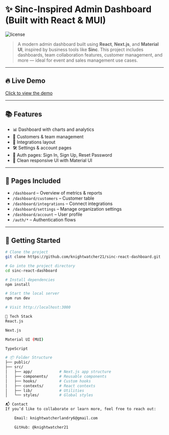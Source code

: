 # ✨ Sinc-Inspired Admin Dashboard (Built with React & MUI)

![license](https://img.shields.io/badge/license-MIT-blue.svg)

> A modern admin dashboard built using **React**, **Next.js**, and **Material UI**, inspired by business tools like **Sinc**. This project includes dashboards, team collaboration features, customer management, and more — ideal for event and sales management use cases.

---

## 🔥 Live Demo

[Click to view the demo](https://material-kit-react.knightwatcher.io)

---

## 📚 Features

- 📊 Dashboard with charts and analytics  
- 👥 Customers & team management  
- 🔌 Integrations layout  
- 🛠️ Settings & account pages  
- 🔐 Auth pages: Sign In, Sign Up, Reset Password  
- 💅 Clean responsive UI with Material UI

---

## 📁 Pages Included

- `/dashboard` – Overview of metrics & reports  
- `/dashboard/customers` – Customer table  
- `/dashboard/integrations` – Connect integrations  
- `/dashboard/settings` – Manage organization settings  
- `/dashboard/account` – User profile  
- `/auth/*` – Authentication flows

---

## 🚀 Getting Started

```bash
# Clone the project
git clone https://github.com/knightwatcher21/sinc-react-dashboard.git

# Go into the project directory
cd sinc-react-dashboard

# Install dependencies
npm install

# Start the local server
npm run dev

# Visit http://localhost:3000

🧠 Tech Stack
React.js

Next.js

Material UI (MUI)

TypeScript

# 📦 Folder Structure
├── public/
├── src/
│   ├── app/            # Next.js app structure
│   ├── components/     # Reusable components
│   ├── hooks/          # Custom hooks
│   ├── contexts/       # React contexts
│   ├── lib/            # Utilities
│   └── styles/         # Global styles

📬 Contact
If you’d like to collaborate or learn more, feel free to reach out:

	Email: knightwatcherlandry6@gmail.com

	GitHub: @knightwatcher21

